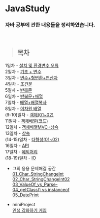 JavaStudy
==============

### 자바 공부에 관한 내용들을 정리하였습니다.

<br/>

> ## 목차 <br>
 1일차 - [설치 및 환경변수 오류](https://github.com/Mulbua/JavaStudy/tree/master/1Day) <br/>
 2일차 - [기초 + 변수](https://github.com/Mulbua/JavaStudy/tree/master/2Day) <br/>
 3일차 - [변수+형변환+연산자](https://github.com/Mulbua/JavaStudy/tree/master/3Day) <br/>
 4일차 - [조건문](https://github.com/Mulbua/JavaStudy/tree/master/4Day) <br/>
 5일차 - [반복문](https://github.com/Mulbua/JavaStudy/tree/master/5Day) <br/>
 6일차 - [반복문+배열](https://github.com/Mulbua/JavaStudy/tree/master/6Day) <br/>
 7일차 - [배열+배열복사](https://github.com/Mulbua/JavaStudy/tree/master/7Day) <br/>
 8일차 - [이차원 배열](https://github.com/Mulbua/JavaStudy/tree/master/8Day) <br/>
 (9-10)일차 - [객체(01~02)](https://github.com/Mulbua/JavaStudy/tree/master/9Day_10Day) <br/>
 11일차 - [객체배열(코드)](https://github.com/Mulbua/JavaStudy/tree/master/11Day) <br/>
 12일차 - [객체배열MVC+상속](https://github.com/Mulbua/JavaStudy/tree/master/12Day) <br/>
 13일차 - [상속](https://github.com/Mulbua/JavaStudy/tree/master/13Day) <br/>
 (14-15)일차 - [다형성(01~02)](https://github.com/Mulbua/JavaStudy/tree/master/14Day_15Day) <br/>
 16일차 - [API](https://github.com/Mulbua/JavaStudy/tree/master/16Day) <br/>
 17일차 - [예외처리](https://github.com/Mulbua/JavaStudy/tree/master/17Day) <br/>
 (18-19)일차 - [IO]() <br/>
 
    
* 그외 응용 문제해결 공간 <br/>
 [01_Char_StringChangeInt](https://github.com/Mulbua/JavaStudy/blob/master/%EC%9D%91%EC%9A%A9_%EB%AC%B8%EC%A0%9C%ED%95%B4%EA%B2%B0_%EA%B3%B5%EA%B0%84/01_Char_StringChangeInt.md) <br/>
 [02_Char_StringChangeInt02](https://github.com/Mulbua/JavaStudy/blob/master/%EC%9D%91%EC%9A%A9_%EB%AC%B8%EC%A0%9C%ED%95%B4%EA%B2%B0_%EA%B3%B5%EA%B0%84/02_Char_StringChangeInt02.md) <br/>
 [03_ValueOf_vs_Parse-](https://github.com/Mulbua/JavaStudy/blob/master/%EC%9D%91%EC%9A%A9_%EB%AC%B8%EC%A0%9C%ED%95%B4%EA%B2%B0_%EA%B3%B5%EA%B0%84/03_ValueOf_vs_Parse~.md) <br/>
 [04_getClass() vs instanceof](https://github.com/Mulbua/JavaStudy/blob/master/%EC%9D%91%EC%9A%A9_%EB%AC%B8%EC%A0%9C%ED%95%B4%EA%B2%B0_%EA%B3%B5%EA%B0%84/04_getClass()_vs_instanceof.md) <br/>
 [05_DatePrint](https://github.com/Mulbua/JavaStudy/blob/master/%EC%9D%91%EC%9A%A9_%EB%AC%B8%EC%A0%9C%ED%95%B4%EA%B2%B0_%EA%B3%B5%EA%B0%84/05_DatePrint.md) <br/>
 
* miniProject <br/>
[인생 강화하기 게임](https://github.com/Mulbua/JavaStudy/tree/master/miniProject)<br/>
 


